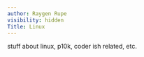 ```yaml
---
author: Raygen Rupe
visibility: hidden
Title: Linux
---
```


stuff about linux, p10k, coder ish related, etc.